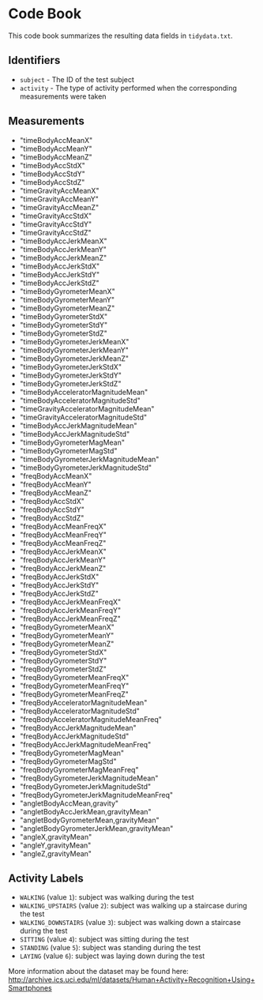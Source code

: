 # Code Book

This code book summarizes the resulting data fields in `tidydata.txt`.

## Identifiers

* `subject` - The ID of the test subject
* `activity` - The type of activity performed when the corresponding measurements were taken

## Measurements
                      
* "timeBodyAccMeanX"                        
* "timeBodyAccMeanY"                       
* "timeBodyAccMeanZ"                        
* "timeBodyAccStdX"                        
* "timeBodyAccStdY"                         
* "timeBodyAccStdZ"                        
* "timeGravityAccMeanX"                     
* "timeGravityAccMeanY"                    
* "timeGravityAccMeanZ"                     
* "timeGravityAccStdX"                     
* "timeGravityAccStdY"                      
* "timeGravityAccStdZ"                     
* "timeBodyAccJerkMeanX"                    
* "timeBodyAccJerkMeanY"                   
* "timeBodyAccJerkMeanZ"                    
* "timeBodyAccJerkStdX"                    
* "timeBodyAccJerkStdY"                     
* "timeBodyAccJerkStdZ"                    
* "timeBodyGyrometerMeanX"                  
* "timeBodyGyrometerMeanY"                 
* "timeBodyGyrometerMeanZ"                  
* "timeBodyGyrometerStdX"                  
* "timeBodyGyrometerStdY"                   
* "timeBodyGyrometerStdZ"                  
* "timeBodyGyrometerJerkMeanX"              
* "timeBodyGyrometerJerkMeanY"             
* "timeBodyGyrometerJerkMeanZ"              
* "timeBodyGyrometerJerkStdX"              
* "timeBodyGyrometerJerkStdY"               
* "timeBodyGyrometerJerkStdZ"              
* "timeBodyAcceleratorMagnitudeMean"        
* "timeBodyAcceleratorMagnitudeStd"        
* "timeGravityAcceleratorMagnitudeMean"     
* "timeGravityAcceleratorMagnitudeStd"     
* "timeBodyAccJerkMagnitudeMean"            
* "timeBodyAccJerkMagnitudeStd"            
* "timeBodyGyrometerMagMean"                
* "timeBodyGyrometerMagStd"                
* "timeBodyGyrometerJerkMagnitudeMean"      
* "timeBodyGyrometerJerkMagnitudeStd"      
* "freqBodyAccMeanX"                        
* "freqBodyAccMeanY"                       
* "freqBodyAccMeanZ"                        
* "freqBodyAccStdX"                        
* "freqBodyAccStdY"                         
* "freqBodyAccStdZ"                        
* "freqBodyAccMeanFreqX"                    
* "freqBodyAccMeanFreqY"                   
* "freqBodyAccMeanFreqZ"                    
* "freqBodyAccJerkMeanX"                   
* "freqBodyAccJerkMeanY"                    
* "freqBodyAccJerkMeanZ"                   
* "freqBodyAccJerkStdX"                     
* "freqBodyAccJerkStdY"                    
* "freqBodyAccJerkStdZ"                     
* "freqBodyAccJerkMeanFreqX"               
* "freqBodyAccJerkMeanFreqY"                
* "freqBodyAccJerkMeanFreqZ"               
* "freqBodyGyrometerMeanX"                  
* "freqBodyGyrometerMeanY"                 
* "freqBodyGyrometerMeanZ"                  
* "freqBodyGyrometerStdX"                  
* "freqBodyGyrometerStdY"                   
* "freqBodyGyrometerStdZ"                  
* "freqBodyGyrometerMeanFreqX"              
* "freqBodyGyrometerMeanFreqY"             
* "freqBodyGyrometerMeanFreqZ"              
* "freqBodyAcceleratorMagnitudeMean"       
* "freqBodyAcceleratorMagnitudeStd"         
* "freqBodyAcceleratorMagnitudeMeanFreq"   
* "freqBodyAccJerkMagnitudeMean"            
* "freqBodyAccJerkMagnitudeStd"            
* "freqBodyAccJerkMagnitudeMeanFreq"        
* "freqBodyGyrometerMagMean"               
* "freqBodyGyrometerMagStd"                 
* "freqBodyGyrometerMagMeanFreq"           
* "freqBodyGyrometerJerkMagnitudeMean"      
* "freqBodyGyrometerJerkMagnitudeStd"      
* "freqBodyGyrometerJerkMagnitudeMeanFreq"  
* "angletBodyAccMean,gravity"              
* "angletBodyAccJerkMean,gravityMean"       
* "angletBodyGyrometerMean,gravityMean"    
* "angletBodyGyrometerJerkMean,gravityMean" 
* "angleX,gravityMean"                     
* "angleY,gravityMean"                      
* "angleZ,gravityMean"   

## Activity Labels

* `WALKING` (value `1`): subject was walking during the test
* `WALKING_UPSTAIRS` (value `2`): subject was walking up a staircase during the test
* `WALKING_DOWNSTAIRS` (value `3`): subject was walking down a staircase during the test
* `SITTING` (value `4`): subject was sitting during the test
* `STANDING` (value `5`): subject was standing during the test
* `LAYING` (value `6`): subject was laying down during the test

More information about the dataset may be found here: http://archive.ics.uci.edu/ml/datasets/Human+Activity+Recognition+Using+Smartphones
